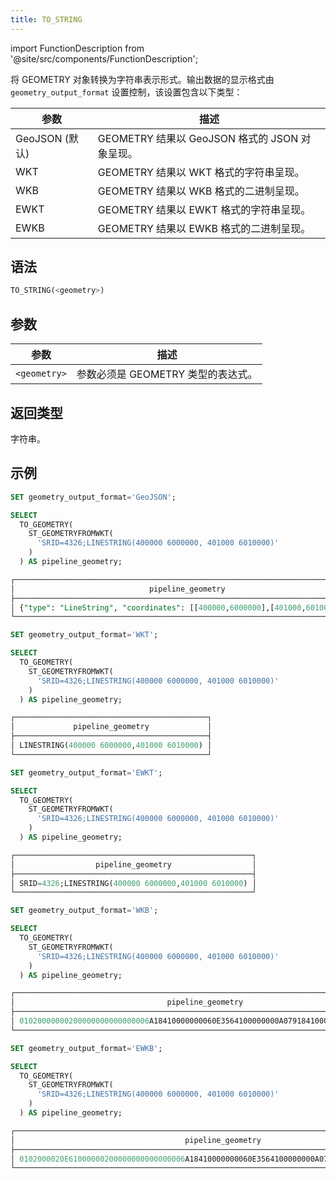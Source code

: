```yaml
---
title: TO_STRING
---
```

import FunctionDescription from '@site/src/components/FunctionDescription';

<FunctionDescription description="引入或更新: v1.2.330"/>

将 GEOMETRY 对象转换为字符串表示形式。输出数据的显示格式由 `geometry_output_format` 设置控制，该设置包含以下类型：

| 参数              | 描述                                                                 |
|-------------------|---------------------------------------------------------------------|
| GeoJSON (默认)    | GEOMETRY 结果以 GeoJSON 格式的 JSON 对象呈现。                      |
| WKT               | GEOMETRY 结果以 WKT 格式的字符串呈现。                              |
| WKB               | GEOMETRY 结果以 WKB 格式的二进制呈现。                              |
| EWKT              | GEOMETRY 结果以 EWKT 格式的字符串呈现。                             |
| EWKB              | GEOMETRY 结果以 EWKB 格式的二进制呈现。                             |

## 语法

```sql
TO_STRING(<geometry>)
```

## 参数

| 参数          | 描述                                               |
|--------------|------------------------------------------------------|
| `<geometry>` | 参数必须是 GEOMETRY 类型的表达式。                   |

## 返回类型

字符串。

## 示例

```sql
SET geometry_output_format='GeoJSON';

SELECT
  TO_GEOMETRY(
    ST_GEOMETRYFROMWKT(
      'SRID=4326;LINESTRING(400000 6000000, 401000 6010000)'
    )
  ) AS pipeline_geometry;

┌────────────────────────────────────────────────────────────────────────────┐
│                              pipeline_geometry                             │
├────────────────────────────────────────────────────────────────────────────┤
│ {"type": "LineString", "coordinates": [[400000,6000000],[401000,6010000]]} │
└────────────────────────────────────────────────────────────────────────────┘

SET geometry_output_format='WKT';

SELECT
  TO_GEOMETRY(
    ST_GEOMETRYFROMWKT(
      'SRID=4326;LINESTRING(400000 6000000, 401000 6010000)'
    )
  ) AS pipeline_geometry;

┌───────────────────────────────────────────┐
│             pipeline_geometry             │
├───────────────────────────────────────────┤
│ LINESTRING(400000 6000000,401000 6010000) │
└───────────────────────────────────────────┘

SET geometry_output_format='EWKT';

SELECT
  TO_GEOMETRY(
    ST_GEOMETRYFROMWKT(
      'SRID=4326;LINESTRING(400000 6000000, 401000 6010000)'
    )
  ) AS pipeline_geometry;

┌─────────────────────────────────────────────────────┐
│                  pipeline_geometry                  │
├─────────────────────────────────────────────────────┤
│ SRID=4326;LINESTRING(400000 6000000,401000 6010000) │
└─────────────────────────────────────────────────────┘

SET geometry_output_format='WKB';

SELECT
  TO_GEOMETRY(
    ST_GEOMETRYFROMWKT(
      'SRID=4326;LINESTRING(400000 6000000, 401000 6010000)'
    )
  ) AS pipeline_geometry;

┌────────────────────────────────────────────────────────────────────────────────────┐
│                                  pipeline_geometry                                 │
├────────────────────────────────────────────────────────────────────────────────────┤
│ 01020000000200000000000000006A18410000000060E3564100000000A07918410000000024ED5641 │
└────────────────────────────────────────────────────────────────────────────────────┘

SET geometry_output_format='EWKB';

SELECT
  TO_GEOMETRY(
    ST_GEOMETRYFROMWKT(
      'SRID=4326;LINESTRING(400000 6000000, 401000 6010000)'
    )
  ) AS pipeline_geometry;

┌────────────────────────────────────────────────────────────────────────────────────────────┐
│                                      pipeline_geometry                                     │
├────────────────────────────────────────────────────────────────────────────────────────────┤
│ 0102000020E61000000200000000000000006A18410000000060E3564100000000A07918410000000024ED5641 │
└────────────────────────────────────────────────────────────────────────────────────────────┘
```